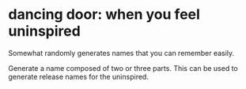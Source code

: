dancing door: when you feel uninspired
======================================

Somewhat randomly generates names that you can remember easily.

Generate a name composed of two or three parts. This can be used to
generate release names for the uninspired.


